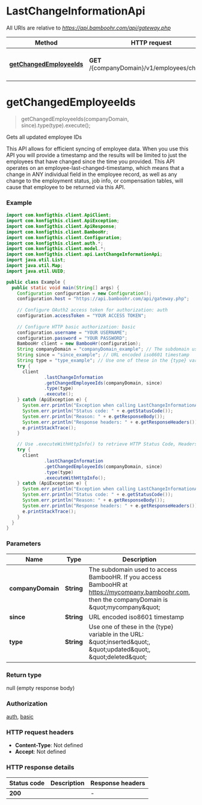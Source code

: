 # LastChangeInformationApi

All URIs are relative to *https://api.bamboohr.com/api/gateway.php*

| Method | HTTP request | Description |
|------------- | ------------- | -------------|
| [**getChangedEmployeeIds**](LastChangeInformationApi.md#getChangedEmployeeIds) | **GET** /{companyDomain}/v1/employees/changed | Gets all updated employee IDs |


<a name="getChangedEmployeeIds"></a>
# **getChangedEmployeeIds**
> getChangedEmployeeIds(companyDomain, since).type(type).execute();

Gets all updated employee IDs

This API allows for efficient syncing of employee data. When you use this API you will provide a timestamp and the results will be limited to just the employees that have changed since the time you provided. This API operates on an employee-last-changed-timestamp, which means that a change in ANY individual field in the employee record, as well as any change to the employment status, job info, or compensation tables, will cause that employee to be returned via this API.

### Example
```java
import com.konfigthis.client.ApiClient;
import com.konfigthis.client.ApiException;
import com.konfigthis.client.ApiResponse;
import com.konfigthis.client.BambooHr;
import com.konfigthis.client.Configuration;
import com.konfigthis.client.auth.*;
import com.konfigthis.client.model.*;
import com.konfigthis.client.api.LastChangeInformationApi;
import java.util.List;
import java.util.Map;
import java.util.UUID;

public class Example {
  public static void main(String[] args) {
    Configuration configuration = new Configuration();
    configuration.host = "https://api.bamboohr.com/api/gateway.php";
    
    // Configure OAuth2 access token for authorization: auth
    configuration.accessToken = "YOUR ACCESS TOKEN";
    
    // Configure HTTP basic authorization: basic
    configuration.username = "YOUR USERNAME";
    configuration.password = "YOUR PASSWORD";
    BambooHr client = new BambooHr(configuration);
    String companyDomain = "companyDomain_example"; // The subdomain used to access BambooHR. If you access BambooHR at https://mycompany.bamboohr.com, then the companyDomain is \"mycompany\"
    String since = "since_example"; // URL encoded iso8601 timestamp
    String type = "type_example"; // Use one of these in the {type} variable in the URL: \"inserted\", \"updated\", \"deleted\"
    try {
      client
              .lastChangeInformation
              .getChangedEmployeeIds(companyDomain, since)
              .type(type)
              .execute();
    } catch (ApiException e) {
      System.err.println("Exception when calling LastChangeInformationApi#getChangedEmployeeIds");
      System.err.println("Status code: " + e.getStatusCode());
      System.err.println("Reason: " + e.getResponseBody());
      System.err.println("Response headers: " + e.getResponseHeaders());
      e.printStackTrace();
    }

    // Use .executeWithHttpInfo() to retrieve HTTP Status Code, Headers and Request
    try {
      client
              .lastChangeInformation
              .getChangedEmployeeIds(companyDomain, since)
              .type(type)
              .executeWithHttpInfo();
    } catch (ApiException e) {
      System.err.println("Exception when calling LastChangeInformationApi#getChangedEmployeeIds");
      System.err.println("Status code: " + e.getStatusCode());
      System.err.println("Reason: " + e.getResponseBody());
      System.err.println("Response headers: " + e.getResponseHeaders());
      e.printStackTrace();
    }
  }
}

```

### Parameters

| Name | Type | Description  | Notes |
|------------- | ------------- | ------------- | -------------|
| **companyDomain** | **String**| The subdomain used to access BambooHR. If you access BambooHR at https://mycompany.bamboohr.com, then the companyDomain is \&quot;mycompany\&quot; | |
| **since** | **String**| URL encoded iso8601 timestamp | |
| **type** | **String**| Use one of these in the {type} variable in the URL: \&quot;inserted\&quot;, \&quot;updated\&quot;, \&quot;deleted\&quot; | [optional] |

### Return type

null (empty response body)

### Authorization

[auth](../README.md#auth), [basic](../README.md#basic)

### HTTP request headers

 - **Content-Type**: Not defined
 - **Accept**: Not defined

### HTTP response details
| Status code | Description | Response headers |
|-------------|-------------|------------------|
| **200** |  |  -  |

